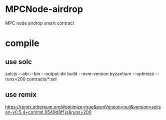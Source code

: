 # MPCNode-airdrop
MPC node airdrop smart contract

# compile

## use solc

solcjs --abi --bin --output-dir build --evm-version byzantium --optimize --runs=200 contracts/*.sol

## use remix

<https://remix.ethereum.org/#optimize=true&evmVersion=null&version=soljson-v0.5.4+commit.9549d8ff.js&runs=200>
